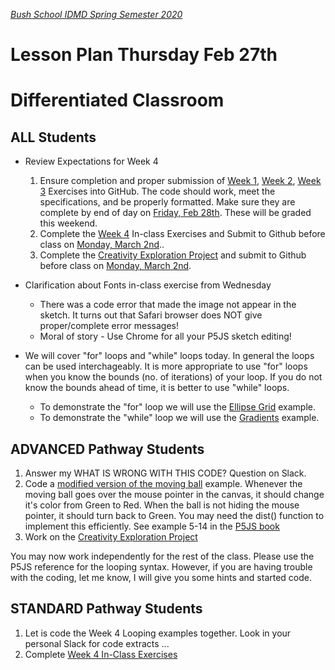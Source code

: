 [_Bush School IDMD Spring Semester 2020_](https://chandrunarayan.github.io/idmd/)

# Lesson Plan Thursday Feb 27th
# Differentiated Classroom

## ALL Students
* Review Expectations for Week 4
  1. Ensure completion and proper submission of [Week 1](../week1), [Week 2](../week2), [Week 3](../week3) Exercises into GitHub.  The code should work, meet the specifications, and be properly formatted.  Make sure they are complete by end of day on <u>Friday, Feb 28th</u>. These will be graded this weekend.
  1. Complete the [Week 4](../week4) In-class Exercises and Submit to Github before class on <u>Monday, March 2nd</u>..
  1. Complete the [Creativity Exploration Project](../week4/homework/creativity-exploration.md) and submit to Github before class on <u>Monday, March 2nd</u>.

* Clarification about Fonts in-class exercise from Wednesday
  * There was a code error that made the image not appear in the sketch. It turns out that Safari browser does NOT give proper/complete error messages!
  * Moral of story - Use Chrome for all your P5JS sketch editing!
* We will cover "for" loops and "while" loops today. In general the loops can be used interchageably.  It is more appropriate to use "for" loops when you know the bounds (no. of iterations) of your loop.  If you do not know the bounds ahead of time, it is better to use "while" loops.

  * To demonstrate the "for" loop we will use the [Ellipse Grid](../week4/code/ellipseGrid) example.
  * To demonstrate the "while" loop we will use the [Gradients](../week4/code/gradients) example. 

## ADVANCED Pathway Students
1. Answer my WHAT IS WRONG WITH THIS CODE? Question on Slack.
1. Code a [modified version of the moving ball](../week4/code/modifiedMovingBall) example. Whenever the moving ball goes over the mouse pointer in the canvas, it should change it's color from Green to Red. When the ball is not hiding the mouse pointer, it should turn back to Green. You may need the dist() function to implement this efficiently. See example 5-14 in the [P5JS book]((https://drive.google.com/drive/u/2/folders/15GK0VESxqTvYGst9EtvILshb0MGlO4c5))
3. Work on the [Creativity Exploration Project](../week4/homework/creativity-exploration.md)

You may now work independently for the rest of the class. Please use the P5JS reference for the looping syntax. However, if you are having trouble with the coding, let me know, I will give you some hints and started code.

## STANDARD Pathway Students
1. Let is code the Week 4 Looping examples together.  Look in your personal Slack for code extracts ...
2. Complete [Week 4 In-Class Exercises](../week4)